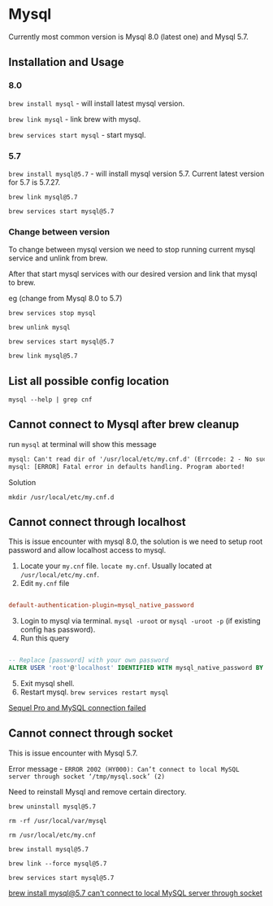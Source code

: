 # Mysql

Currently most common version is Mysql 8.0 (latest one) and Mysql 5.7.

## Installation and Usage

### 8.0

`brew install mysql` - will install latest mysql version.

`brew link mysql` - link brew with mysql.

`brew services start mysql` - start mysql.

### 5.7

`brew install mysql@5.7` - will install mysql version 5.7. Current latest version for 5.7 is 5.7.27.

`brew link mysql@5.7`

`brew services start mysql@5.7`

### Change between version

To change between mysql version we need to stop running current mysql service and unlink from brew.

After that start mysql services with our desired version and link that mysql to brew.

eg (change from Mysql 8.0 to 5.7)

`brew services stop mysql`

`brew unlink mysql`

`brew services start mysql@5.7`

`brew link mysql@5.7`

## List all possible config location

`mysql --help | grep cnf`

## Cannot connect to Mysql after brew cleanup

run `mysql` at terminal will show this message

```txt
mysql: Can't read dir of '/usr/local/etc/my.cnf.d' (Errcode: 2 - No such file or directory)
mysql: [ERROR] Fatal error in defaults handling. Program aborted!
```

Solution

`mkdir /usr/local/etc/my.cnf.d`

## Cannot connect through localhost

This is issue encounter with mysql 8.0, the solution is we need to setup root password and allow localhost access to mysql.

1. Locate your `my.cnf` file. `locate my.cnf`. Usually located at `/usr/local/etc/my.cnf`.
2. Edit `my.cnf` file

```cnf

default-authentication-plugin=mysql_native_password

```

3. Login to mysql via terminal. `mysql -uroot` or `mysql -uroot -p` (if existing config has password).
4. Run this query

```sql

-- Replace [password] with your own password
ALTER USER 'root'@'localhost' IDENTIFIED WITH mysql_native_password BY '[password]';

```

5. Exit mysql shell.
6. Restart mysql. `brew services restart mysql`

[Sequel Pro and MySQL connection failed](https://stackoverflow.com/questions/51179516/sequel-pro-and-mysql-connection-failed)

## Cannot connect through socket

This is issue encounter with Mysql 5.7.

Error message - `ERROR 2002 (HY000): Can’t connect to local MySQL server through socket ‘/tmp/mysql.sock’ (2)`

Need to reinstall Mysql and remove certain directory.

`brew uninstall mysql@5.7`

`rm -rf /usr/local/var/mysql`

`rm /usr/local/etc/my.cnf`

`brew install mysql@5.7`

`brew link --force mysql@5.7`

`brew services start mysql@5.7`

[brew install mysql@5.7 can't connect to local MySQL server through socket](https://superuser.com/questions/1333504/brew-install-mysql5-7-cant-connect-to-local-mysql-server-through-socket)